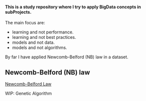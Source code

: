 #### This is a study repository where I try to apply BigData concepts in subProjects. 
The main focus are: 

* learning and not performance.
* learning and not best practices.
* models and not data.
* models and not algorithms.

By far I have applied Newcomb-Belford (NB) law in a dataset.

## Newcomb-Belford (NB) law

[Newcomb-Belford Law](law-newcomb-belford/README.md)

WIP: Genetic Algorithm